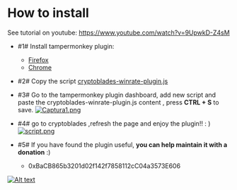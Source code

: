 # How to install
See tutorial on youtube: https://www.youtube.com/watch?v=9UpwkD-Z4sM


 - #1#  Install tampermonkey plugin:
	 - [Firefox](https://addons.mozilla.org/es/firefox/addon/tampermonkey/)
	 - [Chrome](https://chrome.google.com/webstore/detail/tampermonkey/dhdgffkkebhmkfjojejmpbldmpobfkfo?hl=es)
	 
 -  #2#  Copy the script  [cryptoblades-winrate-plugin.js](https://raw.githubusercontent.com/cryptoUserScripts/cryptoBlades-winrate-plugin/main/cryptoblades-winrate-plugin.js)
 
 - #3#  Go to the tampermonkey plugin dashboard, add new script and paste the cryptoblades-winrate-plugin.js content , press **CTRL + S** to save.
[![Captura1.png](https://i.postimg.cc/1tbhBV1P/Captura1.png)](https://postimg.cc/r0GPFmpY)

-  #4#  go to cryptoblades ,refresh the page and enjoy the plugin!! : )
 [![script.png](https://i.postimg.cc/nc4rspqM/script.png)](https://postimg.cc/HVLdRGZC)

- #5# If you have found the plugin useful, **you can help maintain it with a donation** :)
	 - 0xBaCB865b3201d02f142f7858112cC04a3573E606





[![Alt text](https://img.youtube.com/vi/9UpwkD-Z4sM/0.jpg)](https://www.youtube.com/watch?v=9UpwkD-Z4sM)
